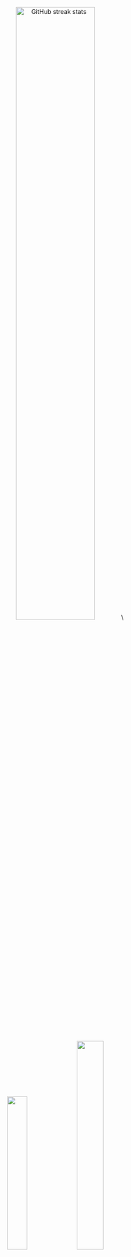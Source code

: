 <p align="center">
  <img src="https://streak-stats.demolab.com/?user=HenryCauan&theme=dracula" alt="GitHub streak stats" width="60%">\
</p>

##

<p align="center">
 <img src="https://github-readme-stats.vercel.app/api/top-langs/?username=HenryCauan&layout=compact&langs_count=8&theme=tokyonight" width="30%"/> <img src="https://github-readme-stats.vercel.app/api?username=HenryCauan&show_icons=true&theme=tokyonight" width="35%" />
</p>

